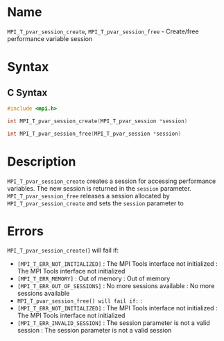 # Name

`MPI_T_pvar_session_create`, `MPI_T_pvar_session_free` -
Create/free performance variable session

# Syntax

## C Syntax

```c
#include <mpi.h>

int MPI_T_pvar_session_create(MPI_T_pvar_session *session)

int MPI_T_pvar_session_free(MPI_T_pvar_session *session)
```


# Description

`MPI_T_pvar_session_create` creates a session for accessing performance
variables. The new session is returned in the `session` parameter.
`MPI_T_pvar_session_free` releases a session allocated by
`MPI_T_pvar_session_create` and sets the `session` parameter to

# Errors

`MPI_T_pvar_session_create(`) will fail if:
* `[MPI_T_ERR_NOT_INITIALIZED]` : The MPI Tools interface not initialized
:   The MPI Tools interface not initialized
* `[MPI_T_ERR_MEMORY]` : Out of memory
:   Out of memory
* `[MPI_T_ERR_OUT_OF_SESSIONS]` : No more sessions available
:   No more sessions available
* `MPI_T_pvar_session_free() will fail if:` : 
* `[MPI_T_ERR_NOT_INITIALIZED]` : The MPI Tools interface not initialized
:   The MPI Tools interface not initialized
* `[MPI_T_ERR_INVALID_SESSION]` : The session parameter is not a valid session
:   The session parameter is not a valid session
